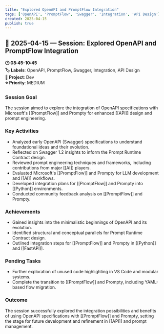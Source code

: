 ```yaml
---
title: "Explored OpenAPI and PromptFlow Integration"
tags: ['OpenAPI', 'PromptFlow', 'Swagger', 'Integration', 'API Design']
created: 2025-04-15
publish: true
---
```


## 📅 2025-04-15 — Session: Explored OpenAPI and PromptFlow Integration

**🕒 08:45–10:45**  
**🏷️ Labels**: OpenAPI, PromptFlow, Swagger, Integration, API Design  
**📂 Project**: Dev  
**⭐ Priority**: MEDIUM  


### Session Goal
The session aimed to explore the integration of OpenAPI specifications with Microsoft's [[PromptFlow]] and Prompty for enhanced [[API]] design and prompt engineering.

### Key Activities
- Analyzed early OpenAPI (Swagger) specifications to understand foundational ideas and their evolution.
- Reflected on Swagger 1.2 insights to inform the Prompt Runtime Contract design.
- Reviewed prompt engineering techniques and frameworks, including contributions from major [[AI]] players.
- Evaluated Microsoft's [[PromptFlow]] and Prompty for LLM development and [[AI]] workflows.
- Developed integration plans for [[PromptFlow]] and Prompty into [[Python]] environments.
- Conducted community feedback analysis on [[PromptFlow]] and Prompty.

### Achievements
- Gained insights into the minimalistic beginnings of OpenAPI and its evolution.
- Identified structural and conceptual parallels for Prompt Runtime Contract design.
- Outlined integration steps for [[PromptFlow]] and Prompty in [[Python]] and [[FastAPI]].

### Pending Tasks
- Further exploration of unused code highlighting in VS Code and modular systems.
- Complete the transition to [[PromptFlow]] and Prompty, including YAML-based flow migration.

### Outcome
The session successfully explored the integration possibilities and benefits of using OpenAPI specifications with [[PromptFlow]] and Prompty, setting the stage for future development and refinement in [[API]] and prompt management.
